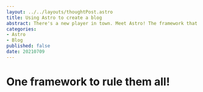 ```yaml
---
layout: ../../layouts/thoughtPost.astro
title: Using Astro to create a blog
abstract: There's a new player in town. Meet Astro! The framework that allow you to use other frameworks! This site use it, this post explain how I did it so you can too!
categories: 
- Astro
- Blog
published: false
date: 20210709
---
```

# One framework to rule them all!